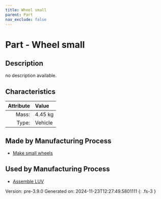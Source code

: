 ```yaml
---
title: Wheel small
parent: Part
nav_exclude: false
---
```

# Part - Wheel small

## Description
no description available.

## Characteristics

| Attribute      | Value |
|--------:|:------|
|Mass:|4.45 kg|
|Type:|Vehicle|

## Made by Manufacturing Process

- [Make small wheels](../process/make-small-wheels.html)

## Used by Manufacturing Process

- [Assemble LUV](../process/assemble-luv.html)


Version: pre-3.9.0 Generated on: 2024-11-23T12:27:49.5801111
{: .fs-3 }

